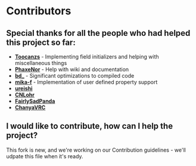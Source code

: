 # Contributors

## Special thanks for all the people who had helped this project so far:

* [**Toocanzs**](https://github.com/Toocanzs) - Implementing field initializers and helping with miscellaneous things
* [**PhaxeNor**](https://github.com/PhaxeNor) - Help with wiki and documentation
* [**bd_**](https://github.com/bdunderscore) - Significant optimizations to compiled code
* [**mika-f**](https://github.com/mika-f/) - Implementation of user defined property support
* [**ureishi**](https://github.com/ureishi)
* [**CNLohr**](https://github.com/cnlohr)
* [**FairlySadPanda**](https://github.com/FairlySadPanda)
* [**ChanyaVRC**](https://github.com/ChanyaVRC)

## I would like to contribute, how can I help the project?

This fork is new, and we're working on our Contribution guidelines - we'll udpate this file when it's ready.
